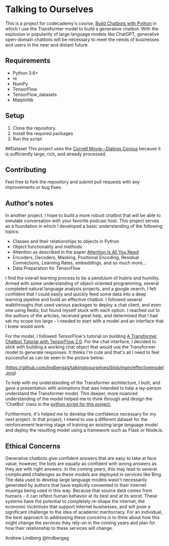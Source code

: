 # Talking to Ourselves

 This is a project for codecademy's course, [Build Chatbots with Python](https://www.codecademy.com/learn/paths/build-chatbots-with-python) in which I use the Transformer model to build a generative chatbot. With the explosion in popularity of large language models like ChatGPT, generative open-domain chatbots will be necessary to meet the needs of businesses and users in the near and distant future. 

## Requirements
* Python 3.6+
* re
* NumPy
* TensorFlow
* TensorFlow_datasets
* Matplotlib


## Setup
1. Clone the repository.
2. Install the required packages
3. Run the script

##Dataset
This project uses the [Cornell Movie--Dialogs Corpus](https://www.cs.cornell.edu/~cristian/Cornell_Movie-Dialogs_Corpus.html) because it is sufficiently large, rich, and already processed. 

## Contributing

Feel free to fork the repository and submit pull requests with any improvements or bug fixes.

## Author's notes

In another project, I hope to build a more robust chatbot that will be able to simulate conversation with your favorite podcast host. This project serves as a foundation in which I developed a basic understanding of the following topics:
 
 - Classes and their relationships to objects in Python
 - Object functionality and methods
 - Attention as described in the paper [Attention Is All You Need](https://arxiv.org/abs/1706.03762)
 - Encoders, Decoders, Masking, Positional Encoding, Residual Connections, Learning Rates, embeddings, and so much more...
 - Data Preparation for TensorFlow
 
 I find the overall learning process to be a pendulum of hubris and humility. Armed with some understanding of object-oriented programming, several completed natural language analysis projects, and a google search, I felt confident that I could easily and quickly feed some data into a deep learning pipeline and build an effective chatbot. I followed several walkthroughs that used various packages to deploy a chat client, and even one using Redis; but found myself stuck with each option. I reached out to the authors of the articles, received great help, and determined that I had set my scope too large - I needed to start with a model and an interface that I knew would work.
 
 For the model, I followed TensorFlow's tutorial on building [A Transformer Chatbot Tutorial with TensorFlow 2.0](https://blog.tensorflow.org/2019/05/transformer-chatbot-tutorial-with-tensorflow-2.html). For the chat interface, I decided to stick with building a working chat object that would use the Transformer model to generate responses. It thinks I'm cute and that's all I need to feel successful as can be seen in the picture below:
 
 (https://github.com/lindbergag/talkingtoourselves/blob/main/effectivemodel.png)
 
 To help with my understanding of the Transformer architecture, I built, and gave a presentation with animations that was intended to help a lay-person understand the Transformer model. This deeper, more nuanced understanding of the model helped me to think through and design the 'ChatBot' class in the [python script for this project.](https://github.com/lindbergag/talkingtoourselves/blob/main/transformerchatbot.ipynb)
 
 Furthermore, it's helped me to develop the confidence necessary for my next project. In that project, I intend to use a different dataset for the reinforcement learning stage of training an existing large language model and deploy the resulting model using a framework such as Flask or NodeJs.
 
 ## Ethical Concerns
 Generative chatbots give confident answers that are easy to take at face value; however, the bots are equally as confident with wrong answers as they are with right answers. In the coming years, this may lead to several complicated challenges as these models are deployed in services like Bing. The data used to develop large language models wasn't necessarily generated by authors that have explicitly consented to their internet musings being used in this way. Because that source data comes from humans - it can reflect human behavior at its best and at its worst. These systems have the potential to completely re-shape the internet, the economic incentives that support internet businesses, and will pose a significant challenge to the idea of academic meritocracy. For an individual, the best approach to addressing these concerns is to think about how this might change the services they rely-on in the coming years and plan for how their relationship to these services will change. 
 
 Andrew Lindberg
 @lindbergag
 
 
